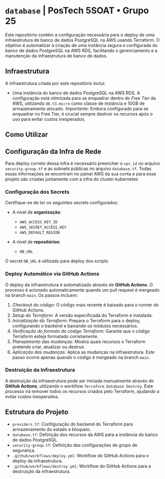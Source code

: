 # `database` | PosTech 5SOAT • Grupo 25

Este repositório contém a configuração necessária para o deploy de uma infraestrutura de banco de dados PostgreSQL na AWS usando Terraform. O objetivo é automatizar a criação de uma instância segura e configurada do banco de dados PostgreSQL na AWS RDS, facilitando o gerenciamento e a manutenção da infraestrutura de banco de dados.

## Infraestrutura

A infraestrutura criada por este repositório inclui:

- Uma instância do banco de dados PostgreSQL na AWS RDS. A configuração está otimizada para se enquadrar dentro do *Free Tier* da AWS, utilizando `db.t3.micro` como classe de instância e 10GB de armazenamento alocado. *Importante:* Embora configurado para se enquadrar no Free Tier, é crucial sempre destruir os recursos após o uso para evitar custos inesperados.

## Como Utilizar

## Configuração da Infra de Rede

Para deploy correto dessa infra é necessário preencher o `vpc_id` no arquivo `security-group.tf` e as subnets públicas no arquivo `database.tf`. Todas essas informações se encontram no painel AWS da sua conta e para esse projeto são criadas juntamente com a infra do cluster kubernetes

### Configuração dos Secrets

Certifique-se de ter os seguintes secrets configurados:

- A nível de **organização**:
  - `AWS_ACCESS_KEY_ID`
  - `AWS_SECRET_ACCESS_KEY`
  - `AWS_DEFAULT_REGION`

- A nível de **repositórios**:
  - `DB_URL`

O secret `DB_URL` é utilizado para deploy dos scripts

### Deploy Automático via GitHub Actions

O deploy da infraestrutura é automatizado através de **GitHub Actions**. O processo é acionado automaticamente quando um pull request é mergeado na branch `main`. Os passos incluem:

1. *Checkout do código:* O código mais recente é baixado para o runner do GitHub Actions.
2. *Setup do Terraform:* A versão especificada do Terraform é instalada.
3. *Inicialização do Terraform:* Prepara o Terraform para o deploy, configurando o backend e baixando os módulos necessários.
4. *Verificação do formato do código Terraform:* Garante que o código Terraform esteja formatado corretamente.
5. *Planejamento das mudanças:* Mostra quais recursos o Terraform pretende criar, atualizar ou destruir.
6. *Aplicação das mudanças:* Aplica as mudanças na infraestrutura. Este passo ocorre apenas quando o código é mergeado na branch `main`.

### Destruição da Infraestrutura

A destruição da infraestrutura pode ser iniciada manualmente através do **GitHub Actions**, utilizando o workflow `Terraform Database Destroy`. Este processo irá remover todos os recursos criados pelo Terraform, ajudando a evitar custos inesperados.

## Estrutura do Projeto

- `providers.tf`: Configuração do backend do Terraform para armazenamento do estado e bloqueio.
- `database.tf`: Definição dos recursos da AWS para a instância do banco de dados PostgreSQL.
- `security-group.tf`: Definição das configurações de grupo de segurança.
- `.github/workflows/deploy.yml`: Workflow do GitHub Actions para o deploy da infraestrutura.
- `.github/workflows/destroy.yml`: Workflow do GitHub Actions para a destruição da infraestrutura.
